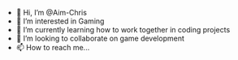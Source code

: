 - 👋 Hi, I’m @Aim-Chris
- 👀 I’m interested in Gaming
- 🌱 I’m currently learning how to work together in coding projects
- 💞️ I’m looking to collaborate on game development
- 📫 How to reach me...

<!---
Aim-Chris/Aim-Chris is a ✨ special ✨ repository because its `README.md` (this file) appears on your GitHub profile.
You can click the Preview link to take a look at your changes.
--->
